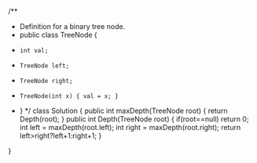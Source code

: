 /**
 * Definition for a binary tree node.
 * public class TreeNode {
 *     int val;
 *     TreeNode left;
 *     TreeNode right;
 *     TreeNode(int x) { val = x; }
 * }
 */
class Solution {
    public int maxDepth(TreeNode root) 
    {
        return Depth(root);
    }
    public int Depth(TreeNode root)
    {
        if(root==null)
            return 0;
        int left = maxDepth(root.left);
        int right = maxDepth(root.right);
        return left>right?left+1:right+1;
    }
    
}
